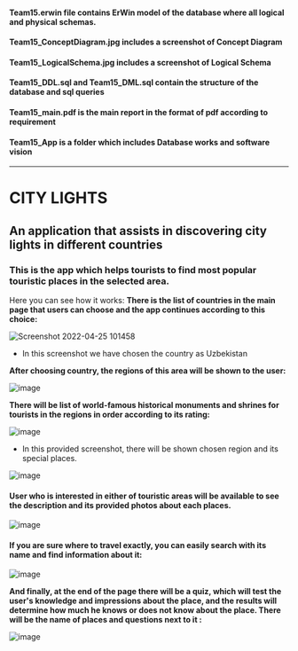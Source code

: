 #### Team15.erwin file contains ErWin model of the database where all logical and physical schemas.
#### Team15_ConceptDiagram.jpg includes a screenshot of Concept Diagram
#### Team15_LogicalSchema.jpg includes a screenshot of Logical Schema
#### Team15_DDL.sql and Team15_DML.sql contain the structure of the database and sql queries
#### Team15_main.pdf is the main report in the format of pdf according to requirement
#### Team15_App is a folder which includes Database works and software vision
-------------------------------------------------------




# CITY LIGHTS

## An application that assists in discovering city lights in different countries
### This is the app which helps tourists to find most popular touristic places in the selected area. 
Here you can see how it works:
**There is the list of countries in the main page that users can choose and the app continues according to this choice:**

![Screenshot 2022-04-25 101458](https://user-images.githubusercontent.com/72012965/165026015-309d1db5-728a-4d1d-a73a-e176fdaa87a6.png)

* In this screenshot we have chosen the country as Uzbekistan


**After choosing country, the regions of this area will be shown to the user:**

![image](https://user-images.githubusercontent.com/72012965/165027089-5f3b9dd1-21a4-4755-ab33-602d93556660.png)

**There will be list of world-famous historical monuments and shrines for tourists in the regions in order according to its rating:**

![image](https://user-images.githubusercontent.com/72012965/165029057-14b0ced1-dbe3-4bd2-be5a-bd7a27d63602.png)


* In this provided screenshot, there will be shown chosen region and its special places.

![image](https://user-images.githubusercontent.com/72012965/165029083-ab55ce47-9e9b-429e-9936-3f4ceda565d3.png)

#### User who is interested in either of touristic areas will be available to see the description and its provided photos about each places.

![image](https://user-images.githubusercontent.com/72012965/165030192-7568656e-0a0a-42bd-82b2-1d1c56eb5be2.png)

#### If you are sure where to travel exactly, you can easily search with its name and find information about it:

![image](https://user-images.githubusercontent.com/72012965/165033315-66f9c412-bba3-4928-b042-ccc892c068bd.png)


**And finally, at the end of the page there will be a quiz, which will test the user's knowledge and impressions about the place, and the results will determine how much he knows or does not know about the place. There will be the name of places and questions next to it :**

![image](https://user-images.githubusercontent.com/72012965/165031358-d50a96e8-9542-4389-bada-3e1fc4f912ae.png)



 
